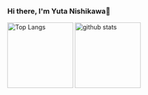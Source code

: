 ### Hi there, I'm Yuta Nishikawa👋

<p align="left"> 
  <img alt="Top Langs" height="150px" src="https://github-readme-stats.vercel.app/api/top-langs/?username=ChanYu1224&layout=compact&show_icons=true&theme=onedark&exclude_repo=nlp-100-knocks,naist-lecture" />
  <img alt="github stats" height="150px" src="https://github-readme-stats.vercel.app/api?username=ChanYu1224&theme=onedark&show_icons=ture" />
</p>
